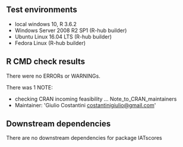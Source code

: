 ## Test environments
* local windows 10, R 3.6.2
* Windows Server 2008 R2 SP1 (R-hub builder)
* Ubuntu Linux 16.04 LTS (R-hub builder)
* Fedora Linux (R-hub builder)

## R CMD check results
There were no ERRORs or WARNINGs. 

There was 1 NOTE:

* checking CRAN incoming feasibility ... Note_to_CRAN_maintainers
* Maintainer: 'Giulio Costantini <costantinigiulio@gmail.com>'

## Downstream dependencies
There are no downstream dependencies for package IATscores